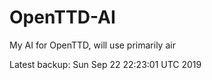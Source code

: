 # OpenTTD-AI
My AI for OpenTTD, will use primarily air

Latest backup: Sun Sep 22 22:23:01 UTC 2019
